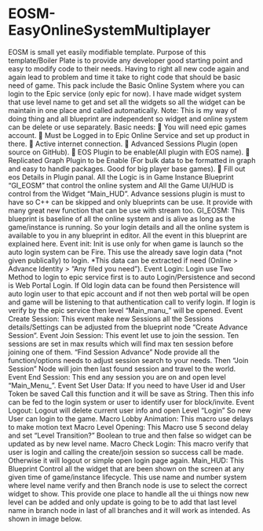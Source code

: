 # EOSM-EasyOnlineSystemMultiplayer

EOSM is small yet easily modifiable template. Purpose of this template/Boiler Plate is to provide any
developer good starting point and easy to modify code to their needs. Having to right all new code
again and again lead to problem and time it take to right code that should be basic need of game.
This pack include the Basic Online System where you can login to the Epic service (only epic for now).
I have made widget system that use level name to get and set all the widgets so all the widget can be
maintain in one place and called automatically.
Note: This is my way of doing thing and all blueprint are independent so widget and online system can
be delete or use separately.
Basic needs:
 You will need epic games account.
 Must be Logged in to Epic Online Service and set up product in there.
 Active internet connection.
 Advanced Sessions Plugin (open source on GitHub).
 EOS Plugin to be enable(All plugin with EOS name).
 Replicated Graph Plugin to be Enable (For bulk data to be formatted in graph and easy
to handle packages. Good for big player base games).
 Fill out eos Details in Plugin panal.
All the Logic is in Game Instance Blueprint “GI_EOSM” that control the online system and All
the Game UI/HUD is control from the Widget “Main_HUD”.
Advance sessions plugin is must to have so C++ can be skipped and only blueprints can be use.
It provide with many great new function that can be use with stream too.
GI_EOSM:
This blueprint is baseline of all the online system and is alive as long as the game/instance is
running. So your login details and all the online system is available to you in any blueprint in
editor.
All the event in this blueprint are explained here.
Event init: Init is use only for when game is launch so the auto login system can be Fire. This
use the already save login data (*not given publically) to login.
*This data can be extracted if need (Online > Advance Identity > “Any filed you need”).
Event Login: Login use Two Method to login to epic service first is to auto Login/Persistence and second
is Web Portal Login. If Old login data can be found then Persistence will auto login user to that epic
account and if not then web portal will be open and game will be listening to that authentication call to
verify login. If login is verify by the epic service then level “Main_manu_” will be opened.
Event Create Session: This event make new Sessions all the Sessions details/Settings can be
adjusted from the blueprint node “Create Advance Session”.
Event Join Session: This event let use to join the session. Ten sessions are set in max results
which will find max ten session before joining one of them. “Find Session Advance” Node
provide all the function/options needs to adjust session search to your needs. Then “Join
Session” Node will join then last found session and travel to the world.
Event End Session: This end any session you are on and open level “Main_Menu_”.
Event Set User Data: If you need to have User id and User Token be saved Call this function and
it will be save as String. Then this info can be fed to the login system or user to identify user for
block/invite.
Event Logout: Logout will delete current user info and open Level “Login” So new User can login
to the game.
Macro Lobby Animation: This macro use delays to make motion text
Macro Level Opening: This Macro use 5 second delay and set “Level Transition?” Boolean to
true and then false so widget can be updated as by new level name.
Macro Check Login: This macro verify that user is login and calling the create/join session so
success call be made. Otherwise it will logout or simple open login page again.
Main_HUD:
This Blueprint Control all the widget that are been shown on the screen at any given time of
game/instance lifecycle. This use name and number system where level name verify and then Branch
node is use to select the correct widget to show. This provide one place to handle all the ui things now
new level can be added and only update is going to be to add that last level name in branch node in last
of all branches and it will work as intended. As shown in image below.
